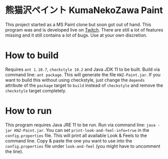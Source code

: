 # 熊猫沢ペイント KumaNekoZawa Paint

This project started as a MS Paint clone but soon got out of hand. This program was and is developed live on [Twitch](https://www.twitch.tv/kumanekozawa). There are still a lot of features missing and it still contains a lot of bugs. Use at your own discretion.

# How to build

Requires `ant 1.10.7`, `checkstyle 10.2` and Java JDK 11 to be built.
Build via command line: `ant package`.
This will generate the file `KNZ-Paint.jar`.
If you want to build this without using checkstyle, just change the `depends` attribute of the `package` target to `build` instead of `checkstyle` and remove the `checkstyle` target completely.

# How to run

This program requires Java JRE 11 to be run.
Run via command line: `java -jar KNZ-Paint.jar`.
You can set `print-look-and-feel-info=true` in the `config.properties` file. This will print all available Look & Feels to the command line. Copy & paste the one you want to use into the `config.properties` file under `look-and-feel` (you might have to uncomment the line).
